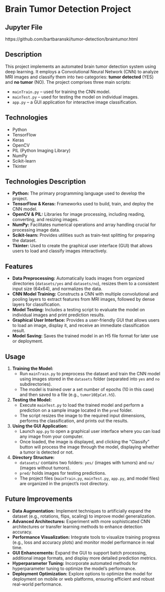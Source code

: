 <h1>Brain Tumor Detection Project</h1>

<h2>Jupyter File</h2>
<p>https://github.com/bartbaranski/tumor-detection/braintumor.html</p>

<h2>Description</h2>
<p>
  This project implements an automated brain tumor detection system using deep learning. It employs a Convolutional Neural Network (CNN) to analyze MRI images and classify them into two categories: <strong>tumor detected</strong> (YES) and <strong>no tumor</strong> (NO). The project comprises three main scripts:
</p>
<ul>
  <li><code>mainTrain.py</code> – used for training the CNN model.</li>
  <li><code>mainTest.py</code> – used for testing the model on individual images.</li>
  <li><code>app.py</code> – a GUI application for interactive image classification.</li>
</ul>

<h2>Technologies</h2>
<ul>
  <li>Python</li>
  <li>TensorFlow</li>
  <li>Keras</li>
  <li>OpenCV</li>
  <li>PIL (Python Imaging Library)</li>
  <li>NumPy</li>
  <li>Scikit-learn</li>
  <li>Tkinter</li>
</ul>

<h2>Technologies Description</h2>
<ul>
  <li><strong>Python:</strong> The primary programming language used to develop the project.</li>
  <li><strong>TensorFlow &amp; Keras:</strong> Frameworks used to build, train, and deploy the CNN model.</li>
  <li><strong>OpenCV &amp; PIL:</strong> Libraries for image processing, including reading, converting, and resizing images.</li>
  <li><strong>NumPy:</strong> Facilitates numerical operations and array handling crucial for processing image data.</li>
  <li><strong>Scikit-learn:</strong> Provides utilities such as train-test splitting for preparing the dataset.</li>
  <li><strong>Tkinter:</strong> Used to create the graphical user interface (GUI) that allows users to load and classify images interactively.</li>
</ul>

<h2>Features</h2>
<ul>
  <li><strong>Data Preprocessing:</strong> Automatically loads images from organized directories (<code>datasets/yes</code> and <code>datasets/no</code>), resizes them to a consistent input size (64x64), and normalizes the data.</li>
  <li><strong>CNN Model Training:</strong> Constructs a CNN with multiple convolutional and pooling layers to extract features from MRI images, followed by dense layers for classification.</li>
  <li><strong>Model Testing:</strong> Includes a testing script to evaluate the model on individual images and print prediction results.</li>
  <li><strong>Graphical User Interface:</strong> Provides a user-friendly GUI that allows users to load an image, display it, and receive an immediate classification result.</li>
  <li><strong>Model Saving:</strong> Saves the trained model in an H5 file format for later use or deployment.</li>
</ul>

<h2>Usage</h2>
<ol>
  <li>
    <strong>Training the Model:</strong>
    <ul>
      <li>Run <code>mainTrain.py</code> to preprocess the dataset and train the CNN model using images stored in the <code>datasets</code> folder (separated into <code>yes</code> and <code>no</code> subdirectories).</li>
      <li>The model is trained over a set number of epochs (10 in this case) and then saved to a file (e.g., <code>tumor10EpCat.h5</code>).</li>
    </ul>
  </li>
  <li>
    <strong>Testing the Model:</strong>
    <ul>
      <li>Execute <code>mainTest.py</code> to load the trained model and perform a prediction on a sample image located in the <code>pred</code> folder.</li>
      <li>The script resizes the image to the required input dimensions, performs the classification, and prints out the results.</li>
    </ul>
  </li>
  <li>
    <strong>Using the GUI Application:</strong>
    <ul>
      <li>Launch <code>app.py</code> to open a graphical user interface where you can load any image from your computer.</li>
      <li>Once loaded, the image is displayed, and clicking the "Classify" button will process the image through the model, displaying whether a tumor is detected or not.</li>
    </ul>
  </li>
  <li>
    <strong>Directory Structure:</strong>
    <ul>
      <li><code>datasets/</code> contains two folders: <code>yes/</code> (images with tumors) and <code>no/</code> (images without tumors).</li>
      <li><code>pred/</code> holds images for testing predictions.</li>
      <li>The project files (<code>mainTrain.py</code>, <code>mainTest.py</code>, <code>app.py</code>, and model files) are organized in the project’s root directory.</li>
    </ul>
  </li>
</ol>

<h2>Future Improvements</h2>
<ul>
  <li><strong>Data Augmentation:</strong> Implement techniques to artificially expand the dataset (e.g., rotations, flips, scaling) to improve model generalization.</li>
  <li><strong>Advanced Architectures:</strong> Experiment with more sophisticated CNN architectures or transfer learning methods to enhance detection accuracy.</li>
  <li><strong>Performance Visualization:</strong> Integrate tools to visualize training progress (e.g., loss and accuracy plots) and monitor model performance in real time.</li>
  <li><strong>GUI Enhancements:</strong> Expand the GUI to support batch processing, additional image formats, and display more detailed prediction metrics.</li>
  <li><strong>Hyperparameter Tuning:</strong> Incorporate automated methods for hyperparameter tuning to optimize the model’s performance.</li>
  <li><strong>Deployment Optimization:</strong> Explore options to optimize the model for deployment on mobile or web platforms, ensuring efficient and robust real-world performance.</li>
</ul>
